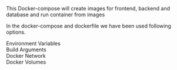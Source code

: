 This Docker-compose will create images for frontend, backend and database and run container from images

In the docker-compose and dockerfile we have been used following options.

Environment Variables </br>
Build Arguments </br>
Docker Network </br>
Docker Volumes </br>

